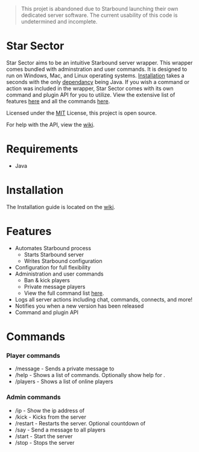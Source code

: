 > This projet is abandoned due to Starbound launching their own dedicated server software. The current usability of this code is undetermined and incomplete.

# Star Sector
Star Sector aims to be an intuitive Starbound server wrapper. This wrapper comes bundled with adminstration and user commands. It is designed to run on Windows, Mac, and Linux operating systems. [Installation](#installation) takes a seconds with the only [dependancy](#requirements) being Java. If you wish a command or action was included in the wrapper, Star Sector comes with its own command and plugin API for you to utilize. View the extensive list of features [here](#features) and all the commands [here](#commands).

Licensed under the [MIT](https://github.com/RyanPrintup/Star-Sector/blob/master/LICENSE.md) License, this project is open source.

For help with the API, view the [wiki](#).

# Requirements
- Java

# Installation
The Installation guide is located on the [wiki](#w).

# Features
- Automates Starbound process
	- Starts Starbound server
	- Writes Starbound configuration
- Configuration for full flexibility
- Administration and user commands
	- Ban & kick players
	- Private message players
	- View the full command list [here](#commands).
- Logs all server actions including chat, commands, connects, and more!
- Notifies you when a new version has been released
- Command and plugin API

# Commands
### Player commands
- /message <player> <message> - Sends a private message to <player>
- /help <command> - Shows a list of commands. Optionally show help for <command>.
- /players - Shows a list of online players

### Admin commands
- /ip <player> - Show the ip address of <player>
- /kick <player> - Kicks <player> from the server
- /restart <seconds> - Restarts the server. Optional countdown of <seconds>
- /say <message> - Send a message to all players
- /start - Start the server
- /stop - Stops the server

